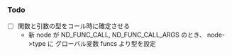 ### Todo

-   [ ] 関数と引数の型をコール時に確定させる
    -   新 node が ND_FUNC_CALL, ND_FUNC_CALL_ARGS のとき、
        node->type に グローバル変数 funcs より型を設定
